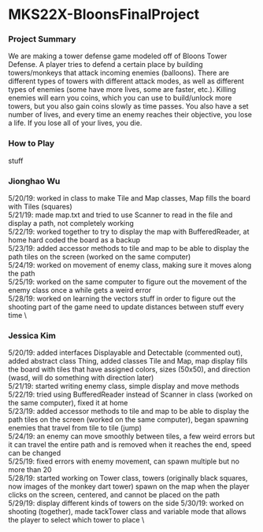 # MKS22X-BloonsFinalProject

### Project Summary
We are making a tower defense game modeled off of Bloons Tower Defense. A player tries to defend a certain place by building towers/monkeys that attack incoming enemies (balloons). There are different types of towers with different attack modes, as well as different types of enemies (some have more lives, some are faster, etc.). Killing enemies will earn you coins, which you can use to build/unlock more towers, but you also gain coins slowly as time passes. You also have a set number of lives, and every time an enemy reaches their objective, you lose a life. If you lose all of your lives, you die.

### How to Play
stuff

### Jionghao Wu
5/20/19: worked in class to make Tile and Map classes, Map fills the board with Tiles (squares) \
5/21/19: made map.txt and tried to use Scanner to read in the file and display a path, not completely working \
5/22/19: worked together to try to display the map with BufferedReader, at home hard coded the board as a backup \
5/23/19: added accessor methods to tile and map to be able to display the path tiles on the screen (worked on the same computer) \
5/24/19: worked on movement of enemy class, making sure it moves along the path \
5/25/19: worked on the same computer to figure out the movement of the enemy class once a while gets a weird error \
5/28/19: worked on learning the vectors stuff in order to figure out the shooting part of the game need to update distances between stuff every time \

### Jessica Kim
5/20/19: added interfaces Displayable and Detectable (commented out), added abstract class Thing, added classes Tile and Map, map display fills the board with tiles that have assigned colors, sizes (50x50), and direction (wasd, will do something with direction later) \
5/21/19: started writing enemy class, simple display and move methods \
5/22/19: tried using BufferedReader instead of Scanner in class (worked on the same computer), fixed it at home \
5/23/19: added accessor methods to tile and map to be able to display the path tiles on the screen (worked on the same computer), began spawning enemies that travel from tile to tile (jump) \
5/24/19: an enemy can move smoothly between tiles, a few weird errors but it can travel the entire path and is removed when it reaches the end, speed can be changed \
5/25/19: fixed errors with enemy movement, can spawn multiple but no more than 20 \
5/28/19: started working on Tower class, towers (originally black squares, now images of the monkey dart tower) spawn on the map when the player clicks on the screen, centered, and cannot be placed on the path \
5/29/19: display different kinds of towers on the side
5/30/19: worked on shooting (together), made tackTower class and variable mode that allows the player to select which tower to place \
